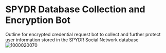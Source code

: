 # SPYDR Database Collection and Encryption Bot
Outline for encrypted credential request bot to collect and further protect user information stored in the SPYDR Social Network database
![1000020070](https://github.com/taurusloathe/SPYDR-Database-Collection-and-Encryption-Bot/assets/110080228/8c59e364-4aef-4008-80a4-57c917350223)
